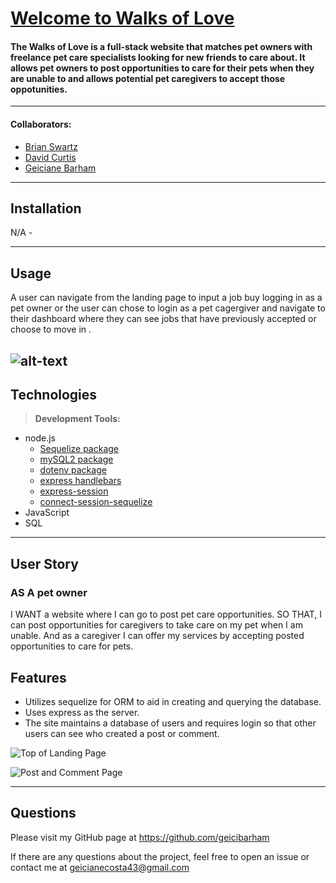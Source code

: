 # [Welcome to Walks of Love](https://sheltered-garden-88579.herokuapp.com/)

#### The Walks of Love is a full-stack website that matches pet owners with freelance pet care specialists looking for new friends to care about.  It allows pet owners to post opportunities to care for their pets when they are unable to and allows potential pet caregivers to accept those oppotunities.

---

#### Collaborators:
* [Brian Swartz](https://github.com/bdswartz)
* [David Curtis](https://github.com/DavidebCurtis)
* [Geiciane Barham](https://github.com/geicibarham)


---

## Installation
N/A - 

---

## Usage
A user can navigate from the landing page to input a job buy logging in as a pet owner or the user can chose to login as a pet cagergiver and navigate to their dashboard where they can see jobs that have previously accepted or choose to move in .


![alt-text]([https://github.com/geicibarham/Harry-Potter-Quiz/blob/main/assets/images/js-quiz.png](https://github.com/geicibarham/Scout/blob/main/public/images/scout.png))
---

## Technologies

> <b>Development Tools:</b>
  * node.js
    * [Sequelize package](https://www.npmjs.com/package/sequelize)
    * [mySQL2 package](https://www.npmjs.com/package/mysql2)
    * [dotenv package](https://www.npmjs.com/package/dotenv)
    * [express handlebars](https://www.npmjs.com/package/express-handlebars)
    * [express-session](https://www.npmjs.com/package/express-session)
    * [connect-session-sequelize](https://www.npmjs.com/package/connect-session-sequelize)
  * JavaScript
  * SQL

  ---

## User Story
### AS A pet owner
I WANT a website where I can go to post pet care opportunities.
SO THAT, I can post opportunities for caregivers to take care on my pet when I am unable.  And as a caregiver I can offer my services by accepting posted opportunities to care for pets.
    

## Features
-  Utilizes sequelize for ORM to aid in creating and querying the database.
-  Uses express as the server.
-  The site maintains a database of users and requires login so that other users can see who created a post or comment.

![Top of Landing Page](./landing-ss.jpg)

![Post and Comment Page](./post-comment-ss.jpg)

---

## Questions
Please visit my GitHub page
at https://github.com/geicibarham

If there are any questions about the project,
feel free to open an issue or contact me at geicianecosta43@gmail.com
